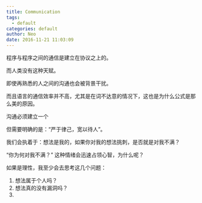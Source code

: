 ```yaml
---
title: Communication
tags:
  - default
categories: default
author: Neo
date: 2016-11-21 11:03:09
---
```


<!--more-->

程序与程序之间的通信是建立在协议之上的。

而人类没有这种天赋。

即使再熟悉的人之间的沟通也会被背景干扰。


而且语言的通信效率并不高，尤其是在词不达意的情况下，这也是为什么公式是那么美的原因。

沟通必须建立一个


但需要明确的是：“严于律己，宽以待人”。


我们会执着于：想法是我的，如果你对我的想法挑刺，是否就是对我不满？

“你为何对我不满？” 这种情绪会迅速占领心智，为什么呢？

如果是理性，我至少会去思考这几个问题：
1. 想法属于个人吗？
2. 想法真的没有漏洞吗？
3. 